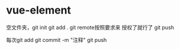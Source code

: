 # vue-element

空文件夹，git init
git add .
git remote按照要求来
授权了就行了
git push

每次git add
git commit -m "注释"
git push 